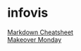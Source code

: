 # infovis

<!DOCTYPE html>
<html>
<head>
  <meta charset="utf-8">
  <meta name="viewport" content="width=device-width">
</head>
<body>
<a href="https://github.com/adam-p/markdown-here/wiki/Markdown-Cheatsheet">Markdown Cheatsheet</a><br/>
<a href="https://altromondo.github.io/infovis/tableau_1er_ejercicio.html">Makeover Monday</a>
</body>
</html>

